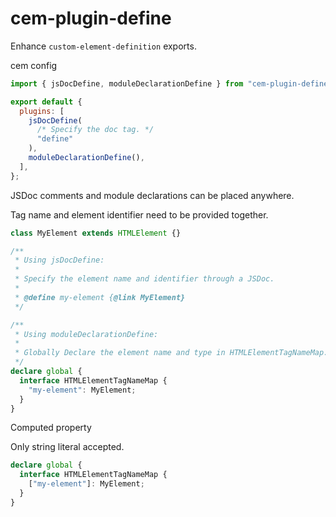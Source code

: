 # cem-plugin-define

Enhance `custom-element-definition` exports.

cem config

```js
import { jsDocDefine, moduleDeclarationDefine } from "cem-plugin-define";

export default {
  plugins: [
    jsDocDefine(
      /* Specify the doc tag. */
      "define"
    ),
    moduleDeclarationDefine(),
  ],
};
```

JSDoc comments and module declarations can be placed anywhere.

Tag name and element identifier need to be provided together.

```ts
class MyElement extends HTMLElement {}

/**
 * Using jsDocDefine:
 * 
 * Specify the element name and identifier through a JSDoc.
 *
 * @define my-element {@link MyElement}
 */

/**
 * Using moduleDeclarationDefine:
 * 
 * Globally Declare the element name and type in HTMLElementTagNameMap.
 */
declare global {
  interface HTMLElementTagNameMap {
    "my-element": MyElement;
  }
}
```

Computed property

Only string literal accepted.

```ts
declare global {
  interface HTMLElementTagNameMap {
    ["my-element"]: MyElement;
  }
}
```
